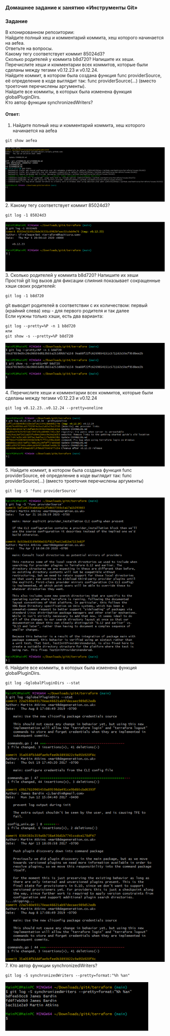 ### Домашнее задание к занятию «Инструменты Git»  

### Задание  
В клонированном репозитории:  
Найдите полный хеш и комментарий коммита, хеш которого начинается на aefea.  
Ответьте на вопросы.  
Какому тегу соответствует коммит 85024d3?  
Сколько родителей у коммита b8d720? Напишите их хеши.  
Перечислите хеши и комментарии всех коммитов, которые были сделаны между тегами v0.12.23 и v0.12.24.  
Найдите коммит, в котором была создана функция func providerSource, её определение в коде выглядит так: func providerSource(...) (вместо троеточия перечислены аргументы).  
Найдите все коммиты, в которых была изменена функция globalPluginDirs.  
Кто автор функции synchronizedWriters?  

#### Ответ:  
1. Найдите полный хеш и комментарий коммита, хеш которого начинается на aefea  
```
git show aefea
```
![](https://github.com/networksuperman/netology_dev_ops/blob/main/git/img-git-4/git4_1.png)  
2. Какому тегу соответствует коммит 85024d3?  
```
git log -1 85024d3
```
![](https://github.com/networksuperman/netology_dev_ops/blob/main/git/img-git-4/git4_2.png)
3. Сколько родителей у коммита b8d720? Напишите их хеши  
Простой git log вызов для фиксации слияния показывает сокращенные хэши своих родителей:  
```
git log -1 b8d720
```
git выводит родителей в соответствии с их количеством: первый (крайний слева) хеш - для первого родителя и так далее  
Если нужны только хэши, есть два варианта:
```
git log --pretty=%P -n 1 b8d720
или
git show -s --pretty=%P b8d720

```
![](https://github.com/networksuperman/netology_dev_ops/blob/main/git/img-git-4/git4_3.png)  
4. Перечислите хеши и комментарии всех коммитов, которые были сделаны между тегами v0.12.23 и v0.12.24
```
git log v0.12.23..v0.12.24 --pretty=oneline
```
![](https://github.com/networksuperman/netology_dev_ops/blob/main/git/img-git-4/git4_4.png)  
5. Найдите коммит, в котором была создана функция func providerSource, её определение в коде выглядит так: func providerSource(...) (вместо троеточия перечислены аргументы)  
```
git log -S 'func providerSource'
```
![](https://github.com/networksuperman/netology_dev_ops/blob/main/git/img-git-4/git4_5.png)  
6. Найдите все коммиты, в которых была изменена функция globalPluginDirs.  
```
git log -GglobalPluginDirs --stat
```
![](https://github.com/networksuperman/netology_dev_ops/blob/main/git/img-git-4/git4_6.png)  
7. Кто автор функции synchronizedWriters?  
```
git log -S synchronizedWriters --pretty=format:"%h %an"
```
![](https://github.com/networksuperman/netology_dev_ops/blob/main/git/img-git-4/git4_7.png)  
